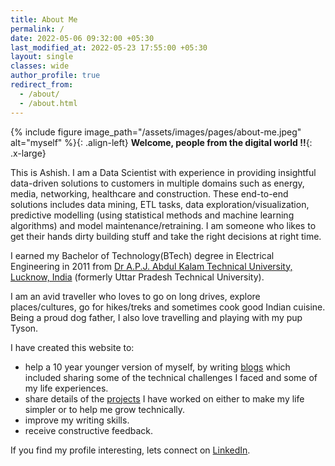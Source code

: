 ```yaml
---
title: About Me
permalink: /
date: 2022-05-06 09:32:00 +05:30
last_modified_at: 2022-05-23 17:55:00 +05:30
layout: single
classes: wide
author_profile: true
redirect_from: 
  - /about/
  - /about.html
---
```

{% include figure image_path="/assets/images/pages/about-me.jpeg" alt="myself" %}{: .align-left} 
**Welcome, people from the digital world !!**{: .x-large} 

This is Ashish. I am a Data Scientist with experience in providing insightful data-driven solutions to customers in multiple domains such as energy, media, networking, healthcare and construction.  These end-to-end solutions includes data mining, ETL tasks, data exploration/visualization, predictive modelling (using statistical methods and machine learning algorithms) and model maintenance/retraining. I am someone who likes to get their hands dirty building stuff and take the right decisions at right time.

I earned my Bachelor of Technology(BTech) degree in Electrical Engineering in 2011 from  [Dr A.P.J. Abdul Kalam Technical University, Lucknow, India](https://aktu.ac.in/) (formerly Uttar Pradesh Technical University).

I am an avid traveller who loves to go on long drives, explore places/cultures, go for hikes/treks and sometimes cook good Indian cuisine. Being a proud dog father, I also love travelling and playing with my pup Tyson.

I have created this website to:
- help a 10 year younger version of myself, by writing [blogs](/blog) which included sharing some of the technical challenges I faced and some of my life experiences.
 - share details of the [projects](/projects) I have worked on either to make my life simpler or to help me grow technically.
 - improve my writing skills.
 - receive constructive feedback.

If you find my profile interesting, lets connect on [LinkedIn](https://www.linkedin.com/in/ashish568/).